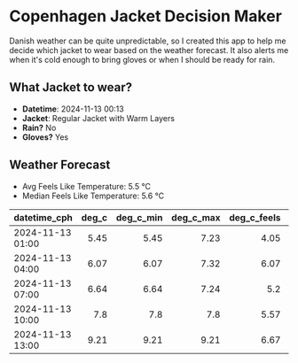
# Copenhagen Jacket Decision Maker

Danish weather can be quite unpredictable, so I created this app to help me decide which jacket to wear based on the weather forecast. 
It also alerts me when it's cold enough to bring gloves or when I should be ready for rain.

## What Jacket to wear?

- **Datetime**: 2024-11-13 00:13
- **Jacket**: Regular Jacket with Warm Layers
- **Rain?** No
- **Gloves?** Yes

## Weather Forecast
- Avg Feels Like Temperature: 5.5 °C
- Median Feels Like Temperature: 5.6 °C

| datetime_cph     |   deg_c |   deg_c_min |   deg_c_max |   deg_c_feels | weather   | wind   | rain   |
|:-----------------|--------:|------------:|------------:|--------------:|:----------|:-------|:-------|
| 2024-11-13 01:00 |    5.45 |        5.45 |        7.23 |          4.05 | Clouds    | Low    | None   |
| 2024-11-13 04:00 |    6.07 |        6.07 |        7.32 |          6.07 | Clouds    | Low    | None   |
| 2024-11-13 07:00 |    6.64 |        6.64 |        7.24 |          5.2  | Clouds    | Low    | None   |
| 2024-11-13 10:00 |    7.8  |        7.8  |        7.8  |          5.57 | Clouds    | Low    | None   |
| 2024-11-13 13:00 |    9.21 |        9.21 |        9.21 |          6.67 | Clouds    | Low    | None   |
        